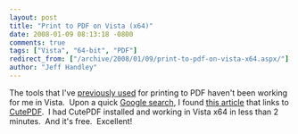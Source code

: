 ```yaml
---
layout: post
title: "Print to PDF on Vista (x64)"
date: 2008-01-09 08:13:18 -0800
comments: true
tags: ["Vista", "64-bit", "PDF"]
redirect_from: ["/archive/2008/01/09/print-to-pdf-on-vista-x64.aspx/"]
author: "Jeff Handley"
---
```

<!-- more -->
<p>The tools that I've <a href="http://jeffhandley.com/index.php/2006/05/23/free-pdf-printing/" target="_blank">previously used</a> for printing to PDF haven't been working for me in Vista.  Upon a quick <a href="http://www.google.com/search?q=print+to+pdf+vista+64" target="_blank">Google search</a>, I found <a href="http://matthewdarnell.blogspot.com/2007/10/create-pdf-files-in-vista-64-bit.html" target="_blank">this article</a> that links to <a href="http://www.cutepdf.com/Products/CutePDF/writer.asp" target="_blank">CutePDF</a>.  I had CutePDF installed and working in Vista x64 in less than 2 minutes.  And it's free.  Excellent!</p>
